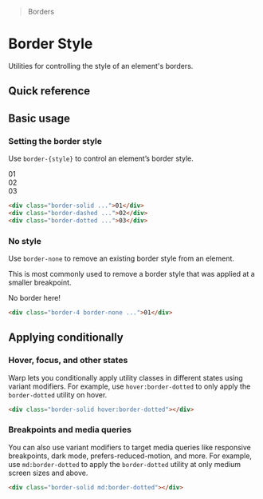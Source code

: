 > Borders

# Border Style

Utilities for controlling the style of an element's borders.

## Quick reference

<qr-table />

## Basic usage

### Setting the border style
Use `border-{style}` to control an element’s border style.

<example-container>
  <div class="grid grid-cols-3 gap-16 justify-items-center">
    <div class="pd-border-pink-900 pd-bg-pink-100 ex-box pd-text-slate-900 rounded-8 border-4 border-solid">01</div>
    <div class="pd-border-pink-900 pd-bg-pink-100 ex-box pd-text-slate-900 rounded-8 border-4 border-dashed">02</div>
    <div class="pd-border-pink-900 pd-bg-pink-100 ex-box pd-text-slate-900 rounded-8 border-4 border-dotted">03</div>
  </div>
</example-container>

```html
<div class="border-solid ...">01</div>
<div class="border-dashed ...">02</div>
<div class="border-dotted ...">03</div>
```

### No style
Use `border-none` to remove an existing border style from an element.

This is most commonly used to remove a border style that was applied at a smaller breakpoint.

<example-container>
  <div class="grid gap-16 justify-items-center">
    <div class="pd-bg-white ex-box pd-text-slate-900 rounded-8 border-4 border-none">No border here!</div>
  </div>
</example-container>

```html
<div class="border-4 border-none ...">01</div>
```

## Applying conditionally

### Hover, focus, and other states
Warp lets you conditionally apply utility classes in different states using variant modifiers.
For example, use `hover:border-dotted` to only apply the `border-dotted` utility on hover.

```html
<div class="border-solid hover:border-dotted"></div>
```

### Breakpoints and media queries
You can also use variant modifiers to target media queries like responsive breakpoints, dark mode, prefers-reduced-motion, and more.
For example, use `md:border-dotted` to apply the `border-dotted` utility at only medium screen sizes and above.

```html
<div class="border-solid md:border-dotted"></div>
```
